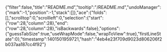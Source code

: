 {"filter":false,"title":"README.md","tooltip":"/README.md","undoManager":{"mark":-1,"position":-1,"stack":[]},"ace":{"folds":[],"scrolltop":0,"scrollleft":0,"selection":{"start":{"row":28,"column":28},"end":{"row":28,"column":28},"isBackwards":false},"options":{"guessTabSize":true,"useWrapMode":false,"wrapToView":true},"firstLineState":0},"timestamp":1401501959721,"hash":"4eb4e23f709d9023d806206f2b037aa187cc4f92"}